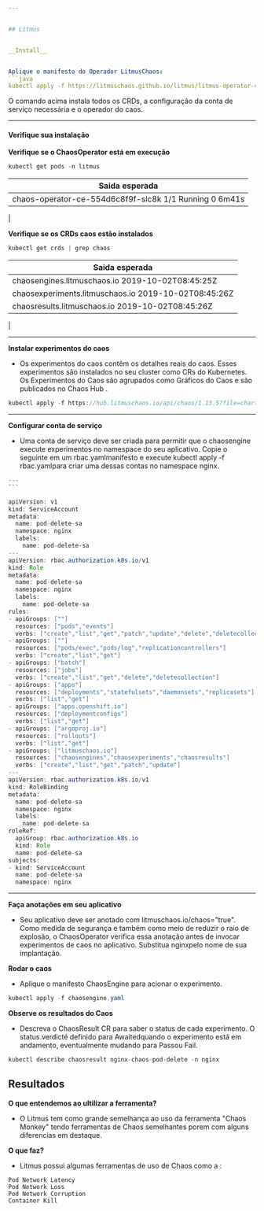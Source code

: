 ```yaml
---


## Litmus


__Install__


Aplique o manifesto do Operador LitmusChaos:
```java
kubectl apply -f https://litmuschaos.github.io/litmus/litmus-operator-v1.13.5.yaml
```
 O comando acima instala todos os CRDs, a configuração da conta de serviço necessária e o operador do caos.
___


#### Verifique sua instalação


__Verifique se o ChaosOperator está em execução__
```java
kubectl get pods -n litmus
```




| Saida esperada|
| ------ |
| chaos-operator-ce-554d6c8f9f-slc8k 1/1 Running 0 6m41s |
|


__Verifique se os CRDs caos estão instalados__
```java
kubectl get crds | grep chaos
```
| Saida esperada|
| - |
| chaosengines.litmuschaos.io 2019-10-02T08:45:25Z|
| chaosexperiments.litmuschaos.io 2019-10-02T08:45:26Z |
| chaosresults.litmuschaos.io 2019-10-02T08:45:26Z |
|
___
__Instalar experimentos do caos__


 - Os experimentos do caos contêm os detalhes reais do caos. Esses experimentos são instalados no seu cluster como CRs do Kubernetes. Os Experimentos do Caos são agrupados como Gráficos do Caos e são publicados no Chaos Hub .


````java
kubectl apply -f https://hub.litmuschaos.io/api/chaos/1.13.5?file=charts/generic/experiments.yaml -n nginx
````


____
__Configurar conta de serviço__
 - Uma conta de serviço deve ser criada para permitir que o chaosengine execute experimentos no namespace do seu aplicativo. Copie o seguinte em um rbac.yamlmanifesto e execute kubectl apply -f rbac.yamlpara criar uma dessas contas no namespace nginx.
````java
---
```

apiVersion: v1
kind: ServiceAccount
metadata:
  name: pod-delete-sa
  namespace: nginx
  labels:
    name: pod-delete-sa
---
apiVersion: rbac.authorization.k8s.io/v1
kind: Role
metadata:
  name: pod-delete-sa
  namespace: nginx
  labels:
    name: pod-delete-sa
rules:
- apiGroups: [""]
  resources: ["pods","events"]
  verbs: ["create","list","get","patch","update","delete","deletecollection"]
- apiGroups: [""]
  resources: ["pods/exec","pods/log","replicationcontrollers"]
  verbs: ["create","list","get"]
- apiGroups: ["batch"]
  resources: ["jobs"]
  verbs: ["create","list","get","delete","deletecollection"]
- apiGroups: ["apps"]
  resources: ["deployments","statefulsets","daemonsets","replicasets"]
  verbs: ["list","get"]
- apiGroups: ["apps.openshift.io"]
  resources: ["deploymentconfigs"]
  verbs: ["list","get"]
- apiGroups: ["argoproj.io"]
  resources: ["rollouts"]
  verbs: ["list","get"]
- apiGroups: ["litmuschaos.io"]
  resources: ["chaosengines","chaosexperiments","chaosresults"]
  verbs: ["create","list","get","patch","update"]
---
apiVersion: rbac.authorization.k8s.io/v1
kind: RoleBinding
metadata:
  name: pod-delete-sa
  namespace: nginx
  labels:
    name: pod-delete-sa
roleRef:
  apiGroup: rbac.authorization.k8s.io
  kind: Role
  name: pod-delete-sa
subjects:
- kind: ServiceAccount
  name: pod-delete-sa
  namespace: nginx
````
___
__Faça anotações em seu aplicativo__


 - Seu aplicativo deve ser anotado com litmuschaos.io/chaos="true". Como medida de segurança e também como meio de reduzir o raio de explosão, o ChaosOperator verifica essa anotação antes de invocar experimentos de caos no aplicativo. Substitua nginxpelo nome de sua implantação.


__Rodar o caos__


 - Aplique o manifesto ChaosEngine para acionar o experimento.
````java
kubectl apply -f chaosengine.yaml
````
__Observe os resultados do Caos__


 - Descreva o ChaosResult CR para saber o status de cada experimento. O status.verdicté definido para Awaitedquando o experimento está em andamento, eventualmente mudando para Passou Fail.


````java
kubectl describe chaosresult nginx-chaos-pod-delete -n nginx
````

## Resultados

__O que entendemos ao ultilizar a ferramenta?__

- O Litmus tem como grande semelhança ao uso da ferramenta "Chaos Monkey" tendo ferramentas de Chaos semelhantes porem com alguns diferencias em destaque.

__O que faz?__

- Litmus possui algumas ferramentas de uso de Chaos como a :

````
Pod Network Latency
Pod Network Loss
Pod Network Corruption
Container Kill
````
